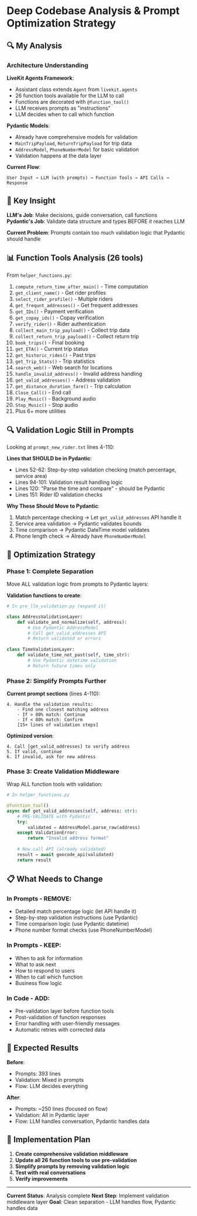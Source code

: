 # Deep Codebase Analysis & Prompt Optimization Strategy

## 🔍 My Analysis

### Architecture Understanding

**LiveKit Agents Framework**:
- Assistant class extends `Agent` from `livekit.agents`
- 26 function tools available for the LLM to call
- Functions are decorated with `@function_tool()`
- LLM receives prompts as "instructions"
- LLM decides when to call which function

**Pydantic Models**:
- Already have comprehensive models for validation
- `MainTripPayload`, `ReturnTripPayload` for trip data
- `AddressModel`, `PhoneNumberModel` for basic validation
- Validation happens at the data layer

**Current Flow**:
```
User Input → LLM (with prompts) → Function Tools → API Calls → Response
```

## 🎯 Key Insight

**LLM's Job**: Make decisions, guide conversation, call functions  
**Pydantic's Job**: Validate data structure and types BEFORE it reaches LLM

**Current Problem**: Prompts contain too much validation logic that Pydantic should handle

## 📊 Function Tools Analysis (26 tools)

From `helper_functions.py`:

1. `compute_return_time_after_main()` - Time computation
2. `get_client_name()` - Get rider profiles
3. `select_rider_profile()` - Multiple riders
4. `get_frequnt_addresses()` - Get frequent addresses
5. `get_IDs()` - Payment verification
6. `get_copay_ids()` - Copay verification  
7. `verify_rider()` - Rider authentication
8. `collect_main_trip_payload()` - Collect trip data
9. `collect_return_trip_payload()` - Collect return trip
10. `book_trips()` - Final booking
11. `get_ETA()` - Current trip status
12. `get_historic_rides()` - Past trips
13. `get_Trip_Stats()` - Trip statistics
14. `search_web()` - Web search for locations
15. `handle_invalid_address()` - Invalid address handling
16. `get_valid_addresses()` - Address validation
17. `get_distance_duration_fare()` - Trip calculation
18. `Close_Call()` - End call
19. `Play_Music()` - Background audio
20. `Stop_Music()` - Stop audio
21. Plus 6+ more utilities

## 🔍 Validation Logic Still in Prompts

Looking at `prompt_new_rider.txt` lines 4-110:

**Lines that SHOULD be in Pydantic**:
- Lines 52-62: Step-by-step validation checking (match percentage, service area)
- Lines 94-101: Validation result handling logic
- Lines 120: "Parse the time and compare" - should be Pydantic
- Lines 151: Rider ID validation checks

**Why These Should Move to Pydantic**:
1. Match percentage checking → Let `get_valid_addresses` API handle it
2. Service area validation → Pydantic validates bounds
3. Time comparison → Pydantic DateTime model validates
4. Phone length check → Already have `PhoneNumberModel`

## 🚀 Optimization Strategy

### Phase 1: Complete Separation

Move ALL validation logic from prompts to Pydantic layers:

**Validation functions to create**:
```python
# In pre_llm_validation.py (expand it)

class AddressValidationLayer:
    def validate_and_normalize(self, address):
        # Use Pydantic AddressModel
        # Call get_valid_addresses API
        # Return validated or errors
        
class TimeValidationLayer:
    def validate_time_not_past(self, time_str):
        # Use Pydantic datetime validation
        # Return future times only
```

### Phase 2: Simplify Prompts Further

**Current prompt sections** (lines 4-110):
```text
4. Handle the validation results:
    - Find one closest matching address
    - If > 80% match: Continue
    - If < 80% match: Confirm
    [15+ lines of validation steps]
```

**Optimized version**:
```text
4. Call [get_valid_addresses] to verify address
5. If valid, continue
6. If invalid, ask for new address
```

### Phase 3: Create Validation Middleware

Wrap ALL function tools with validation:

```python
# In helper_functions.py

@function_tool()
async def get_valid_addresses(self, address: str):
    # PRE-VALIDATE with Pydantic
    try:
        validated = AddressModel.parse_raw(address)
    except ValidationError:
        return "Invalid address format"
    
    # Now call API (already validated)
    result = await geocode_api(validated)
    return result
```

## 📋 What Needs to Change

### In Prompts - REMOVE:
- Detailed match percentage logic (let API handle it)
- Step-by-step validation instructions (use Pydantic)
- Time comparison logic (use Pydantic datetime)
- Phone number format checks (use PhoneNumberModel)

### In Prompts - KEEP:
- When to ask for information
- What to ask next
- How to respond to users
- When to call which function
- Business flow logic

### In Code - ADD:
- Pre-validation layer before function tools
- Post-validation of function responses
- Error handling with user-friendly messages
- Automatic retries with corrected data

## 🎯 Expected Results

**Before**:
- Prompts: 393 lines
- Validation: Mixed in prompts
- Flow: LLM decides everything

**After**:
- Prompts: ~250 lines (focused on flow)
- Validation: All in Pydantic layer
- Flow: LLM handles conversation, Pydantic handles data

## 🚀 Implementation Plan

1. **Create comprehensive validation middleware**
2. **Update all 26 function tools to use pre-validation**
3. **Simplify prompts by removing validation logic**
4. **Test with real conversations**
5. **Verify improvements**

---

**Current Status**: Analysis complete
**Next Step**: Implement validation middleware layer
**Goal**: Clean separation - LLM handles flow, Pydantic handles data


